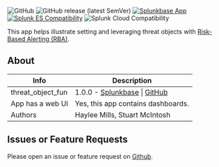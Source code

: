 ![GitHub](https://img.shields.io/github/license/rba-community/threat_object_fun)
![GitHub release (latest SemVer)](https://img.shields.io/github/v/release/rba-community/threat_object_fun)
[![Splunkbase App](https://img.shields.io/badge/Splunkbase-threat__object__fun-blue)](https://splunkbase.splunk.com/app/6917)
[![Splunk ES Compatibility](https://img.shields.io/badge/Splunk%20ES%20Compatibility->=6.6.0-success)](https://splunkbase.splunk.com/app/263)
![Splunk Cloud Compatibility](https://img.shields.io/badge/Splunk%20Cloud%20Ready-Victoria%20|%20Classic-informational?logo=splunk)

This app helps illustrate setting and leveraging threat objects with [Risk-Based Alerting (RBA)](https://www.splunk.com/en_us/form/the-essential-guide-to-risk-based-alerting.html).

## About

Info | Description
------|----------
threat_object_fun | 1.0.0 - [Splunkbase](https://splunkbase.splunk.com/app/6917) \| [GitHub](https://github.com/rba-community/threat_object_fun/releases)
App has a web UI | Yes, this app contains dashboards.
Authors | Haylee Mills, Stuart McIntosh

## Issues or Feature Requests

Please open an issue or feature request on [Github](https://github.com/rba-community/threat_object_fun/issues).
